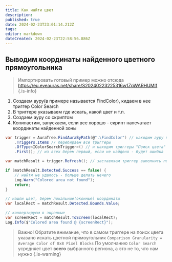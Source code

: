 ```yaml
---
title: Как найти цвет
description: 
published: true
date: 2024-02-23T23:01:14.212Z
tags: 
editor: markdown
dateCreated: 2024-02-23T22:58:56.886Z
---
```


## Выводим координаты найденного цветного прямоугольника
> Импортировать готовый пример можно отсюда https://eu.eyeauras.net/share/S20240223225316w1ZpWARHUMIf
{.is-info}

1. Создаем ауру(в примере называется FindColor), кидаем в нее триггер Color Search
2. В триггере указываем где искать, какой цвет и т.п. 
3. Создаем ауру со скриптом
4. Копипастим, запускаем, если все хорошо - скрипт напечатает координаты найденной зоны

```csharp
var trigger = AuraTree.FindAuraByPath(@".\FindColor") // находим ауру по имени
    .Triggers.Items // перебираем все триггеры
    .OfType<IColorSearchTrigger>() // и находим триггеры "Поиск цвета"
    .First(); // из всех берем первый, если не найдено - будет ошибка

var matchResult = trigger.Refresh(); // заставляем триггер выполнить поиск

if (matchResult.Detected.Success == false) {
    // найти не удалось - больше делать нечего
    Log.Warn("Colored area not found");
    return;
}

// нашли цвет, берем локальные(оконные) координаты
var localRect = matchResult.Detected.Bounds.Value;

// конвертируем в экранные
var screenRect = matchResult.ToScreen(localRect);
Log.Info($"Colored area found @ {screenRect}");
```
> Важно! Обратите внимание, что в самом триггере на поиск цвета указано искать цветной прямоугольник `Comparison Granularity = Average Color of 8x8 Pixel Blocks`
> По умолчанию `Color Search` усредняет цвет **всего** выбранного региона, а это не то, что нам нужно
{.is-warning}

